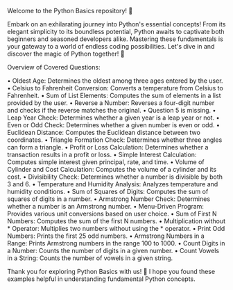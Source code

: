 Welcome to the Python Basics repository! 🐍

Embark on an exhilarating journey into Python's essential concepts! From its elegant simplicity to its boundless potential, Python awaits to captivate both beginners and seasoned developers alike. Mastering these fundamentals is your gateway to a world of endless coding possibilities.
Let's dive in and discover the magic of Python together! 🚀

Overview of Covered Questions:

• Oldest Age: Determines the oldest among three ages entered by the user.
• Celsius to Fahrenheit Conversion: Converts a temperature from Celsius to Fahrenheit.
• Sum of List Elements: Computes the sum of elements in a list provided by the user.
• Reverse a Number: Reverses a four-digit number and checks if the reverse matches the original.
• Question 5 is missing.
• Leap Year Check: Determines whether a given year is a leap year or not.
• Even or Odd Check: Determines whether a given number is even or odd.
• Euclidean Distance: Computes the Euclidean distance between two coordinates.
• Triangle Formation Check: Determines whether three angles can form a triangle.
• Profit or Loss Calculation: Determines whether a transaction results in a profit or loss.
• Simple Interest Calculation: Computes simple interest given principal, rate, and time.
• Volume of Cylinder and Cost Calculation: Computes the volume of a cylinder and its cost.
• Divisibility Check: Determines whether a number is divisible by both 3 and 6.
• Temperature and Humidity Analysis: Analyzes temperature and humidity conditions.
• Sum of Squares of Digits: Computes the sum of squares of digits in a number.
• Armstrong Number Check: Determines whether a number is an Armstrong number.
• Menu-Driven Program: Provides various unit conversions based on user choice.
• Sum of First N Numbers: Computes the sum of the first N numbers.
• Multiplication without * Operator: Multiplies two numbers without using the * operator.
• Print Odd Numbers: Prints the first 25 odd numbers.
• Armstrong Numbers in a Range: Prints Armstrong numbers in the range 100 to 1000.
• Count Digits in a Number: Counts the number of digits in a given number.
• Count Vowels in a String: Counts the number of vowels in a given string. 

Thank you for exploring Python Basics with us! 🌟 I hope you found these examples helpful in understanding fundamental Python concepts.
